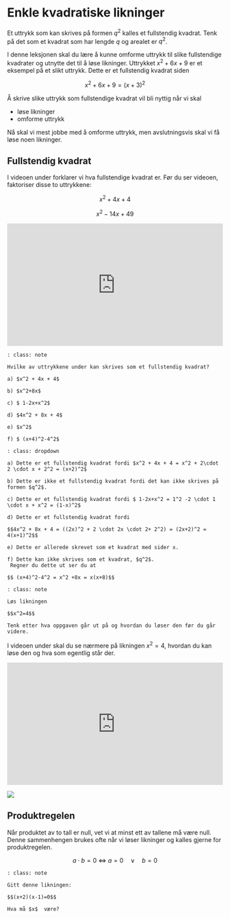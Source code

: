 # Enkle kvadratiske likninger

Et uttrykk som kan skrives på formen $q^2$ kalles et fullstendig kvadrat. Tenk på det som et kvadrat som har lengde $q$ og arealet er $q^2$.

I denne leksjonen skal du lære å kunne omforme uttrykk til slike fullstendige kvadrater og utnytte det til å løse likninger. Uttrykket $x^2+6x+9$ er et eksempel på et slikt uttrykk. Dette er et fullstendig kvadrat siden 

$$x^2+6x+9 = (x+3)^2 $$

Å skrive slike uttrykk som fullstendige kvadrat vil bli nyttig når vi skal 

* løse likninger
* omforme uttrykk

Nå skal vi mest jobbe med å omforme uttrykk, men avslutningsvis skal vi få løse noen likninger.

## Fullstendig kvadrat

I videoen under forklarer vi hva fullstendige kvadrat er. Før du ser videoen, faktoriser disse to uttrykkene:

$$ x^2+4x+4$$

$$ x^2-14x+49$$


<div style="padding:56.6% 0 0 0;position:relative;"><iframe src="https://player.vimeo.com/video/291467805?h=96bb3e1f4e&title=0&byline=0&portrait=0" style="position:absolute;top:0;left:0;width:100%;height:100%;" frameborder="0" allow="autoplay; fullscreen; picture-in-picture" allowfullscreen></iframe></div><script src="https://player.vimeo.com/api/player.js"></script>


```{admonition} Oppgave 1
: class: note

Hvilke av uttrykkene under kan skrives som et fullstendig kvadrat?

a) $x^2 + 4x + 4$

b) $x^2+8x$

c) $ 1-2x+x^2$

d) $4x^2 + 8x + 4$

e) $x^2$

f) $ (x+4)^2-4^2$

```

```{admonition} Løsning 
: class: dropdown

a) Dette er et fullstendig kvadrat fordi $x^2 + 4x + 4 = x^2 + 2\cdot 2 \cdot x + 2^2 = (x+2)^2$

b) Dette er ikke et fullstendig kvadrat fordi det kan ikke skrives på formen $q^2$.

c) Dette er et fullstendig kvadrat fordi $ 1-2x+x^2 = 1^2 -2 \cdot 1 \cdot x + x^2 = (1-x)^2$

d) Dette er et fullstendig kvadrat fordi 

$$4x^2 + 8x + 4 = ((2x)^2 + 2 \cdot 2x \cdot 2+ 2^2) = (2x+2)^2 = 4(x+1)^2$$

e) Dette er allerede skrevet som et kvadrat med sider x.

f) Dette kan ikke skrives som et kvadrat, $q^2$. 
 Regner du dette ut ser du at 
 
$$ (x+4)^2-4^2 = x^2 +8x = x(x+8)$$

```

```{admonition} Oppgave  2
: class: note

Løs likningen

$$x^2=4$$

Tenk etter hva oppgaven går ut på og hvordan du løser den før du går videre.
```

I videoen under skal du se nærmere på likningen $x^2=4$, hvordan du kan løse den og hva som egentlig står der.

<div style="padding:56.6% 0 0 0;position:relative;"><iframe src="https://player.vimeo.com/video/291467998?h=3cc6353528&title=0&byline=0&portrait=0" style="position:absolute;top:0;left:0;width:100%;height:100%;" frameborder="0" allow="autoplay; fullscreen; picture-in-picture" allowfullscreen></iframe></div><script src="https://player.vimeo.com/api/player.js"></script>

![](/bilder/null.jpg)

## Produktregelen

Når produktet av to tall er null, vet vi at minst ett av tallene må være null. Denne sammenhengen  brukes ofte når vi løser likninger og kalles gjerne for produktregelen.

$$a \cdot b = 0 \ \Leftrightarrow \  a=0  \quad \vee \quad b=0$$

```{admonition} Oppgave  3
: class: note

Gitt denne likningen:

$$(x+2)(x-1)=0$$

Hva må $x$  være?
```